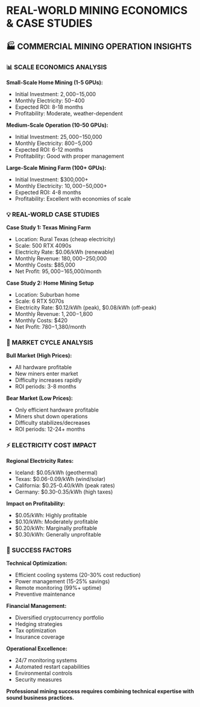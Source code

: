 # REAL-WORLD MINING ECONOMICS & CASE STUDIES

## 🏭 COMMERCIAL MINING OPERATION INSIGHTS

### 📊 SCALE ECONOMICS ANALYSIS

**Small-Scale Home Mining (1-5 GPUs):**
- Initial Investment: $2,000-$15,000
- Monthly Electricity: $50-$400
- Expected ROI: 8-18 months
- Profitability: Moderate, weather-dependent

**Medium-Scale Operation (10-50 GPUs):**
- Initial Investment: $25,000-$150,000
- Monthly Electricity: $800-$5,000
- Expected ROI: 6-12 months
- Profitability: Good with proper management

**Large-Scale Mining Farm (100+ GPUs):**
- Initial Investment: $300,000+
- Monthly Electricity: $10,000-$50,000+
- Expected ROI: 4-8 months
- Profitability: Excellent with economies of scale

### 💡 REAL-WORLD CASE STUDIES

**Case Study 1: Texas Mining Farm**
- Location: Rural Texas (cheap electricity)
- Scale: 500 RTX 4090s
- Electricity Rate: $0.06/kWh (renewable)
- Monthly Revenue: $180,000-$250,000
- Monthly Costs: $85,000
- Net Profit: $95,000-$165,000/month

**Case Study 2: Home Mining Setup**
- Location: Suburban home
- Scale: 6 RTX 5070s
- Electricity Rate: $0.12/kWh (peak), $0.08/kWh (off-peak)
- Monthly Revenue: $1,200-$1,800
- Monthly Costs: $420
- Net Profit: $780-$1,380/month

### 🔄 MARKET CYCLE ANALYSIS

**Bull Market (High Prices):**
- All hardware profitable
- New miners enter market
- Difficulty increases rapidly
- ROI periods: 3-8 months

**Bear Market (Low Prices):**
- Only efficient hardware profitable
- Miners shut down operations
- Difficulty stabilizes/decreases
- ROI periods: 12-24+ months

### ⚡ ELECTRICITY COST IMPACT

**Regional Electricity Rates:**
- Iceland: $0.05/kWh (geothermal)
- Texas: $0.06-0.09/kWh (wind/solar)
- California: $0.25-0.40/kWh (peak rates)
- Germany: $0.30-0.35/kWh (high taxes)

**Impact on Profitability:**
- $0.05/kWh: Highly profitable
- $0.10/kWh: Moderately profitable
- $0.20/kWh: Marginally profitable
- $0.30/kWh: Generally unprofitable

### 🎯 SUCCESS FACTORS

**Technical Optimization:**
- Efficient cooling systems (20-30% cost reduction)
- Power management (15-25% savings)
- Remote monitoring (99%+ uptime)
- Preventive maintenance

**Financial Management:**
- Diversified cryptocurrency portfolio
- Hedging strategies
- Tax optimization
- Insurance coverage

**Operational Excellence:**
- 24/7 monitoring systems
- Automated restart capabilities
- Environmental controls
- Security measures

**Professional mining success requires combining technical expertise with sound business practices.**